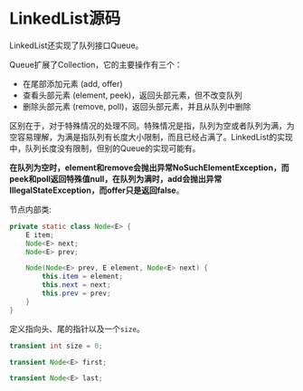 # LinkedList源码

LinkedList还实现了队列接口Queue。

Queue扩展了Collection，它的主要操作有三个：

- 在尾部添加元素 (add, offer)
- 查看头部元素 (element, peek)，返回头部元素，但不改变队列
- 删除头部元素 (remove, poll)，返回头部元素，并且从队列中删除

区别在于，对于特殊情况的处理不同。特殊情况是指，队列为空或者队列为满，为空容易理解，为满是指队列有长度大小限制，而且已经占满了。LinkedList的实现中，队列长度没有限制，但别的Queue的实现可能有。

**在队列为空时，element和remove会抛出异常NoSuchElementException，而peek和poll返回特殊值null，在队列为满时，add会抛出异常IllegalStateException，而offer只是返回false**。

节点内部类:

```java
private static class Node<E> {
    E item;
    Node<E> next;
    Node<E> prev;

    Node(Node<E> prev, E element, Node<E> next) {
        this.item = element;
        this.next = next;
        this.prev = prev;
    }
}
```

定义指向头、尾的指针以及一个`size`。

```java
transient int size = 0;

transient Node<E> first;

transient Node<E> last;
```



